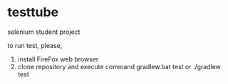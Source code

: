 # testtube
selenium student project

to run test, please,
1. install FireFox web browser
2. clone repository and execute command
gradlew.bat test
or
./gradlew test